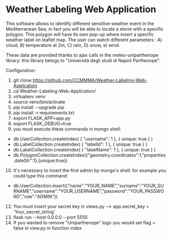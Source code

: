 # Weather Labeling Web Application

This software allows to identify different sensitive weather event in the Mediterranean Sea; in fact you will be able to locate a storm with a specific polygon. This polygon will have its own pop-up where insert a specific weather label on leaflet map. 
The user can watch different parameters :
A) cloud,
B) temperature at 2m,
C) rain,
D) snow,
e) wind.

These data are provided thanks to ajax calls in the meteo-uniparthenope library: this library belogs to "Università degli studi di Napoli Parthenope".

Configuration:

1. git clone https://github.com/CCMMMA/Weather-Labeling-Web-Application
2. cd Weather-Labeling-Web-Application/
3. virtualenv venv
4. source venv/bin/activate
5. pip install --upgrade pip
6. pip install -r requirements.txt
7. export FLASK_APP=app.py
8. export FLASK_DEBUG=true
11. you must execute these commands in mongo shell:

- db.UserCollection.createIndex( { "username": 1 }, { unique: true } )
- db.LabelCollection.createIndex( { "labelId": 1 }, { unique: true } )
- db.LabelCollection.createIndex( { "labelName": 1 }, { unique: true } )
- db.PolygonCollection.createIndex({"geometry.coordinates":1,"properties.dateStr":1},{unique:true})

10. It's necessary to insert the first admin by mongo's shell:
for example you could type this command:

- db.UserCollection.insert({"name":"YOUR_NAME","surname":"YOUR_SURNAME","username":"YOUR_USERNAME","password":"YOUR_PASSWORD","role":"ADMIN"})

12. You must insert your secret key in views.py --> app.secret_key = 'Your_secret_string' 
13. flask run --host 0.0.0.0  --port 5555
14. If you wanted to remove "Uniparthenope" logo you would set flag = false in view.py in function index
